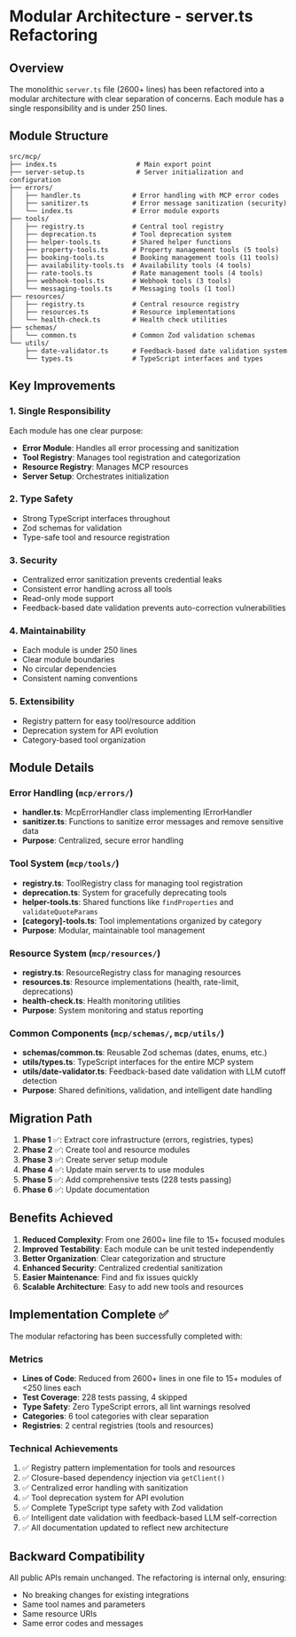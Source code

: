 # Modular Architecture - server.ts Refactoring

## Overview

The monolithic `server.ts` file (2600+ lines) has been refactored into a modular architecture with clear separation of concerns. Each module has a single responsibility and is under 250 lines.

## Module Structure

```
src/mcp/
├── index.ts                    # Main export point
├── server-setup.ts             # Server initialization and configuration
├── errors/
│   ├── handler.ts             # Error handling with MCP error codes
│   ├── sanitizer.ts           # Error message sanitization (security)
│   └── index.ts               # Error module exports
├── tools/
│   ├── registry.ts            # Central tool registry
│   ├── deprecation.ts         # Tool deprecation system
│   ├── helper-tools.ts        # Shared helper functions
│   ├── property-tools.ts      # Property management tools (5 tools)
│   ├── booking-tools.ts       # Booking management tools (11 tools)
│   ├── availability-tools.ts  # Availability tools (4 tools)
│   ├── rate-tools.ts          # Rate management tools (4 tools)
│   ├── webhook-tools.ts       # Webhook tools (3 tools)
│   └── messaging-tools.ts     # Messaging tools (1 tool)
├── resources/
│   ├── registry.ts            # Central resource registry
│   ├── resources.ts           # Resource implementations
│   └── health-check.ts        # Health check utilities
├── schemas/
│   └── common.ts              # Common Zod validation schemas
└── utils/
    ├── date-validator.ts      # Feedback-based date validation system
    └── types.ts               # TypeScript interfaces and types
```

## Key Improvements

### 1. Single Responsibility
Each module has one clear purpose:
- **Error Module**: Handles all error processing and sanitization
- **Tool Registry**: Manages tool registration and categorization
- **Resource Registry**: Manages MCP resources
- **Server Setup**: Orchestrates initialization

### 2. Type Safety
- Strong TypeScript interfaces throughout
- Zod schemas for validation
- Type-safe tool and resource registration

### 3. Security
- Centralized error sanitization prevents credential leaks
- Consistent error handling across all tools
- Read-only mode support
- Feedback-based date validation prevents auto-correction vulnerabilities

### 4. Maintainability
- Each module is under 250 lines
- Clear module boundaries
- No circular dependencies
- Consistent naming conventions

### 5. Extensibility
- Registry pattern for easy tool/resource addition
- Deprecation system for API evolution
- Category-based tool organization

## Module Details

### Error Handling (`mcp/errors/`)
- **handler.ts**: McpErrorHandler class implementing IErrorHandler
- **sanitizer.ts**: Functions to sanitize error messages and remove sensitive data
- **Purpose**: Centralized, secure error handling

### Tool System (`mcp/tools/`)
- **registry.ts**: ToolRegistry class for managing tool registration
- **deprecation.ts**: System for gracefully deprecating tools
- **helper-tools.ts**: Shared functions like `findProperties` and `validateQuoteParams`
- **[category]-tools.ts**: Tool implementations organized by category
- **Purpose**: Modular, maintainable tool management

### Resource System (`mcp/resources/`)
- **registry.ts**: ResourceRegistry class for managing resources
- **resources.ts**: Resource implementations (health, rate-limit, deprecations)
- **health-check.ts**: Health monitoring utilities
- **Purpose**: System monitoring and status reporting

### Common Components (`mcp/schemas/`, `mcp/utils/`)
- **schemas/common.ts**: Reusable Zod schemas (dates, enums, etc.)
- **utils/types.ts**: TypeScript interfaces for the entire MCP system
- **utils/date-validator.ts**: Feedback-based date validation with LLM cutoff detection
- **Purpose**: Shared definitions, validation, and intelligent date handling

## Migration Path

1. **Phase 1** ✅: Extract core infrastructure (errors, registries, types)
2. **Phase 2** ✅: Create tool and resource modules
3. **Phase 3** ✅: Create server setup module
4. **Phase 4** ✅: Update main server.ts to use modules
5. **Phase 5** ✅: Add comprehensive tests (228 tests passing)
6. **Phase 6** ✅: Update documentation

## Benefits Achieved

1. **Reduced Complexity**: From one 2600+ line file to 15+ focused modules
2. **Improved Testability**: Each module can be unit tested independently
3. **Better Organization**: Clear categorization and structure
4. **Enhanced Security**: Centralized credential sanitization
5. **Easier Maintenance**: Find and fix issues quickly
6. **Scalable Architecture**: Easy to add new tools and resources

## Implementation Complete ✅

The modular refactoring has been successfully completed with:

### Metrics
- **Lines of Code**: Reduced from 2600+ lines in one file to 15+ modules of <250 lines each
- **Test Coverage**: 228 tests passing, 4 skipped
- **Type Safety**: Zero TypeScript errors, all lint warnings resolved
- **Categories**: 6 tool categories with clear separation
- **Registries**: 2 central registries (tools and resources)

### Technical Achievements
1. ✅ Registry pattern implementation for tools and resources
2. ✅ Closure-based dependency injection via `getClient()`
3. ✅ Centralized error handling with sanitization
4. ✅ Tool deprecation system for API evolution
5. ✅ Complete TypeScript type safety with Zod validation
6. ✅ Intelligent date validation with feedback-based LLM self-correction
7. ✅ All documentation updated to reflect new architecture

## Backward Compatibility

All public APIs remain unchanged. The refactoring is internal only, ensuring:
- No breaking changes for existing integrations
- Same tool names and parameters
- Same resource URIs
- Same error codes and messages